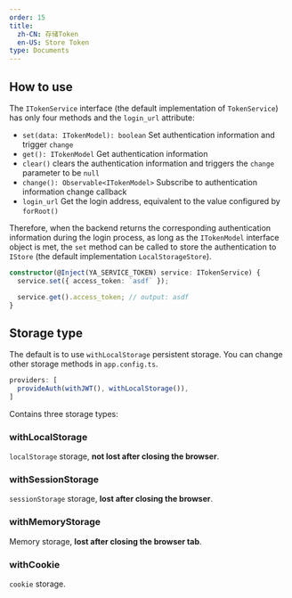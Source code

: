 ```yaml
---
order: 15
title: 
  zh-CN: 存储Token
  en-US: Store Token
type: Documents
---
```


## How to use

The `ITokenService` interface (the default implementation of `TokenService`) has only four methods and the `login_url` attribute:

- `set(data: ITokenModel): boolean` Set authentication information and trigger `change`
- `get(): ITokenModel` Get authentication information
- `clear()` clears the authentication information and triggers the `change` parameter to be `null`
- `change(): Observable<ITokenModel>` Subscribe to authentication information change callback
- `login_url` Get the login address, equivalent to the value configured by `forRoot()`

Therefore, when the backend returns the corresponding authentication information during the login process, as long as the `ITokenModel` interface object is met, the `set` method can be called to store the authentication to `IStore` (the default implementation `LocalStorageStore`).

```ts
constructor(@Inject(YA_SERVICE_TOKEN) service: ITokenService) {
  service.set({ access_token: `asdf` });

  service.get().access_token; // output: asdf
}
```

## Storage type

The default is to use `withLocalStorage` persistent storage. You can change other storage methods in `app.config.ts`.

```ts
providers: [
  provideAuth(withJWT(), withLocalStorage()),
]
```

Contains three storage types:

### withLocalStorage

`localStorage` storage, **not lost after closing the browser**.

### withSessionStorage

`sessionStorage` storage, **lost after closing the browser**.

### withMemoryStorage

Memory storage, **lost after closing the browser tab**.

### withCookie

`cookie` storage.
